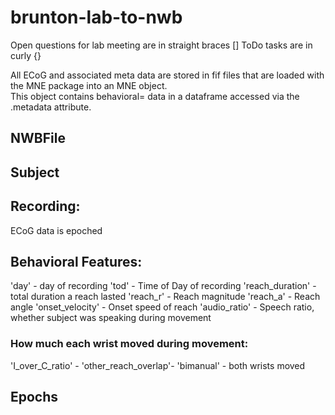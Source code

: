 # brunton-lab-to-nwb

Open questions for lab meeting are in straight braces []
ToDo tasks are in curly {}

All ECoG and associated meta data are stored in fif files that are loaded with the MNE package into an MNE object.  
This object contains behavioral= data in a dataframe accessed via the .metadata attribute.

## NWBFile

## Subject

## Recording:
ECoG data is epoched 

## Behavioral Features:
'day' - day of recording
'tod' - Time of Day of recording
'reach_duration' - total duration a reach lasted
'reach_r' - Reach magnitude
'reach_a' - Reach angle
'onset_velocity' - Onset speed of reach
'audio_ratio' - Speech ratio, whether subject was speaking during movement

### How much each wrist moved during movement:
  'I_over_C_ratio' - 
  'other_reach_overlap'- 
  'bimanual' - both wrists moved


## Epochs
